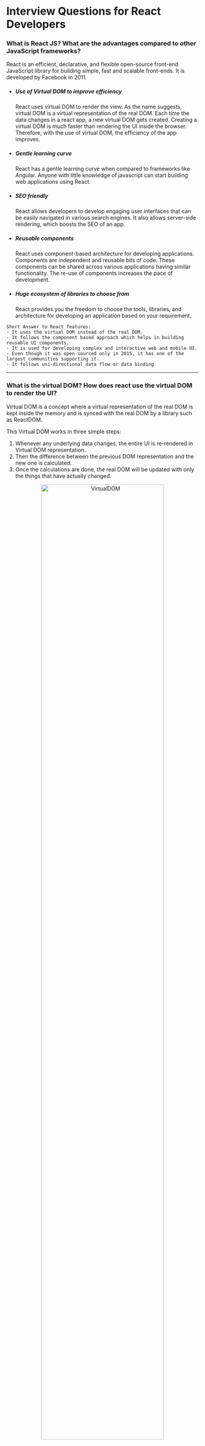 # Interview Questions for React Developers

### What is React JS? What are the advantages compared to other JavaScript frameworks?

React is an efficient, declarative, and flexible open-source front-end JavaScript library for building simple, fast and scalable front-ends. It is developed by Facebook in 2011.

- ##### Use of Virtual DOM to improve efficiency
  React uses virtual DOM to render the view. As the name suggests, virtual DOM is a virtual representation of the real DOM. Each time the data changes in a react app, a new virtual DOM gets created. Creating a virtual DOM is much faster than rendering the UI inside the browser. Therefore, with the use of virtual DOM, the efficiency of the app improves.
- ##### Gentle learning curve
  React has a gentle learning curve when compared to frameworks like Angular. Anyone with little knowledge of javascript can start building web applications using React.
- ##### SEO friendly
  React allows developers to develop engaging user interfaces that can be easily navigated in various search engines. It also allows server-side rendering, which boosts the SEO of an app.
- ##### Reusable components
  React uses component-based architecture for developing applications. Components are independent and reusable bits of code. These components can be shared across various applications having similar functionality. The re-use of components increases the pace of development.
- ##### Huge ecosystem of libraries to choose from
  React provides you the freedom to choose the tools, libraries, and architecture for developing an application based on your requirement.

```
Short Answer to React features:
- It uses the virtual DOM instead of the real DOM.
- It follows the component based approach which helps in building reusable UI components.
- It is used for developing complex and interactive web and mobile UI.
- Even though it was open-sourced only in 2015, it has one of the largest communities supporting it.
- It follows uni-directional data flow or data binding
```

---

### What is the virtual DOM? How does react use the virtual DOM to render the UI?

Virtual DOM is a concept where a virtual representation of the real DOM is kept inside the memory and is synced with the real DOM by a library such as ReactDOM.

This Virtual DOM works in three simple steps:

1. Whenever any underlying data changes, the entire UI is re-rendered in Virtual DOM representation.
2. Then the difference between the previous DOM representation and the new one is calculated.
3. Once the calculations are done, the real DOM will be updated with only the things that have actually changed.
<center>
<img src="https://res.cloudinary.com/practicaldev/image/fetch/s--rorQuVGd--/c_limit%2Cf_auto%2Cfl_progressive%2Cq_auto%2Cw_880/https://thepracticaldev.s3.amazonaws.com/i/d5amy5j4ly0ruq1inyet.png" alt="VirtualDOM" width="80%"/>
</center>

### What are React components? What is a state in React?

When it comes to using React, everything boils down to components. In simple words, “Components are the construction blocks of a React application’s UI. These components split up the entire UI into several small, independent, and reusable pieces. Then it renders each of these components independent of each other without affecting the rest of the UI.”

Then again, “States are the heart of React components. States are the source of data and must be kept as simple as possible. Basically, states are the objects which determine components rendering and behavior. They are mutable unlike the props and create dynamic and interactive components. They are accessed via `this.state()`.”

### What are stateless components?

Stateless components are nothing more than pure functions that render DOM-based solely on the properties provided to them. They do not have the authority to change the state.

### What is a JSX?

JSX stands for JavaScript XML.

It allows us to write HTML inside JavaScript and place them in the DOM without using functions like `appendChild( )` or `createElement( )`.

As stated in the official docs of React, JSX provides syntactic sugar for `React.createElement( )` function.

### What do you understand by refs in React?

Refs are a way for you to get a handle back to the component you've created

It makes it possible to store a reference to a particular React element or component returned by the component render() configuration function.

### When you need refs?

- Managing focus, text selection, or media playback.
- Integrating with third-party DOM libraries.
- Triggering imperative animations.

### What are the different phases of React component’s lifecycle?

There are three different phases of React component’s lifecycle:

> - Mounting
> - Updating
> - Unmounting

### What is the difference between a Container and a Component?

> They're different role.
>
> Main role of Containers(Container Components) is to pass the data to Presentational Components. Therefore, normally they don't have style. As for Presentational Components, the data they received from Container show as intended without changing data. So normally they have style.

---

---

## <center>🤘🏼🤘🏼🤘🏼🤘🏼🤘🏼🤘🏼🤘🏼🤘🏼🤘🏼🤘🏼</center>

---

---

# Interview Challenges for React Developers

### A) Add and Delete Items From the List

In this challenge, the developer has to create an input field with a button.

When the button is clicked, the text in the input field should be added below in a list. Moreover, whenever any list item is clicked, it should be removed from the list.

The motive of this challenge is to check how good the developer is with forms, state, and lists.

### B) Displaying Data Coming From an API

In this coding challenge, you will be provided with an API that will return some data, maybe, an array of objects. You have to display the data in the UI.

The main motive here is to check how and where the API is called by the developer. In React, there are two ways to call APIs.

- Axios
- fetch API

### C) Create a Higher-Order Component to reuse component logic

In this coding challenge, you might be asked to create three different components that have similar component logic. So you have to create a Higher-Order Component that will have the component logic and it will be reused by the other three components.

For this challenge, you have three components, each containing a button that increments the value in the state by a specific number. Suppose, three components are:

- “ComponentA” where the button increments the value by two.
- “ComponentB” where the button increments the value by twenty.
- “ComponentC” where the button increments the value by two hundred.

### D) Implementing and using Redux

In this coding challenge, the interviewer wants to check how you implement and use Redux. So, you might be provided with a basic React application with two components - one that will contain the buttons to increment and decrement the global state and another to display the value.

### E) \*\*Share data among components without using props and Redux

In this coding challenge, the interview might give you a React application with multiple nested components like the following.

<pre style="background-color: lightblue">
A ──► B ─────► C
      │
      └──────► D
</pre>

Suppose there is an object in component “A” and it is required in “C” and “D”.
